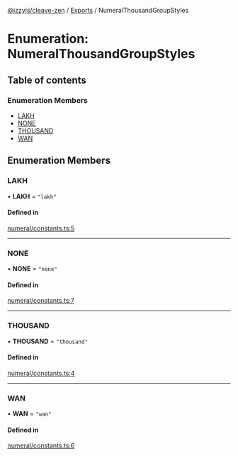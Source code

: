 [@izzyjs/cleave-zen](../README.md) / [Exports](../modules.md) / NumeralThousandGroupStyles

# Enumeration: NumeralThousandGroupStyles

## Table of contents

### Enumeration Members

- [LAKH](NumeralThousandGroupStyles.md#lakh)
- [NONE](NumeralThousandGroupStyles.md#none)
- [THOUSAND](NumeralThousandGroupStyles.md#thousand)
- [WAN](NumeralThousandGroupStyles.md#wan)

## Enumeration Members

### LAKH

• **LAKH** = ``"lakh"``

#### Defined in

[numeral/constants.ts:5](https://github.com/lncitador/cleave-zen/blob/22b1d89ca47c4c733e22218ec1a545c80bf43b57/src/numeral/constants.ts#L5)

___

### NONE

• **NONE** = ``"none"``

#### Defined in

[numeral/constants.ts:7](https://github.com/lncitador/cleave-zen/blob/22b1d89ca47c4c733e22218ec1a545c80bf43b57/src/numeral/constants.ts#L7)

___

### THOUSAND

• **THOUSAND** = ``"thousand"``

#### Defined in

[numeral/constants.ts:4](https://github.com/lncitador/cleave-zen/blob/22b1d89ca47c4c733e22218ec1a545c80bf43b57/src/numeral/constants.ts#L4)

___

### WAN

• **WAN** = ``"wan"``

#### Defined in

[numeral/constants.ts:6](https://github.com/lncitador/cleave-zen/blob/22b1d89ca47c4c733e22218ec1a545c80bf43b57/src/numeral/constants.ts#L6)
